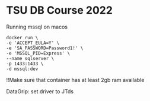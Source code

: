 # TSU DB Course 2022

Running mssql on macos

```
docker run \
-e 'ACCEPT_EULA=Y' \
-e 'SA_PASSWORD=Password1!' \
-e 'MSSQL_PID=Express' \
--name sqlserver \
-p 1433:1433 \
-d mssql:dev
```

!!Make sure that container has at least 2gb ram available

DataGrip:
    set driver to JTds
